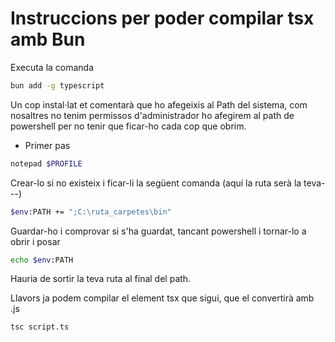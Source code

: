 # Instruccions per poder compilar tsx amb Bun

Executa la comanda
```sh
bun add -g typescript
```

Un cop instal·lat et comentarà que ho afegeixis al Path del sistema, com nosaltres no tenim permissos d'administrador ho afegirem al path de powershell per no tenir que ficar-ho cada cop que obrim.

- Primer pas
```sh
notepad $PROFILE
``` 
Crear-lo si no existeix i ficar-li la següent comanda (aquí la ruta serà la teva---)

```sh
$env:PATH += ";C:\ruta_carpetes\bin"
``` 
Guardar-ho i comprovar si s'ha guardat, tancant powershell i tornar-lo a obrir i posar

```sh
echo $env:PATH
```

Hauria de sortir la teva ruta al final del path.

Llavors ja podem compilar el element tsx que sigui, que el convertirà amb .js

```sh 
tsc script.ts
```
